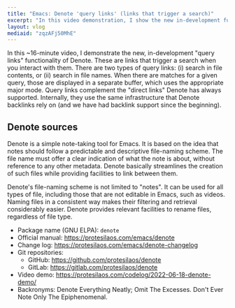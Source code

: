 ```yaml
---
title: "Emacs: Denote 'query links' (links that trigger a search)"
excerpt: "In this video demonstration, I show the new in-development functionality of Denote for 'query links'."
layout: vlog
mediaid: "zqzAFj50MhE"
---
```


In this ~16-minute video, I demonstrate the new, in-development "query
links" functionality of Denote. These are links that trigger a search
when you interact with them. There are two types of query links: (i)
search in file contents, or (ii) search in file names. When there are
matches for a given query, those are displayed in a separate buffer,
which uses the appropriate major mode. Query links complement the
"direct links" Denote has always supported. Internally, they use the
same infrastructure that Denote backlinks rely on (and we have had
backlink support since the beginning).

## Denote sources

Denote is a simple note-taking tool for Emacs.  It is based on the idea
that notes should follow a predictable and descriptive file-naming
scheme.  The file name must offer a clear indication of what the note is
about, without reference to any other metadata.  Denote basically
streamlines the creation of such files while providing facilities to
link between them.

Denote's file-naming scheme is not limited to "notes".  It can be used
for all types of file, including those that are not editable in Emacs,
such as videos.  Naming files in a consistent way makes their
filtering and retrieval considerably easier.  Denote provides relevant
facilities to rename files, regardless of file type.

+ Package name (GNU ELPA): `denote`
+ Official manual: <https://protesilaos.com/emacs/denote>
+ Change log: <https://protesilaos.com/emacs/denote-changelog>
+ Git repositories:
  + GitHub: <https://github.com/protesilaos/denote>
  + GitLab: <https://gitlab.com/protesilaos/denote>
+ Video demo: <https://protesilaos.com/codelog/2022-06-18-denote-demo/>
+ Backronyms: Denote Everything Neatly; Omit The Excesses.  Don't Ever
  Note Only The Epiphenomenal.
